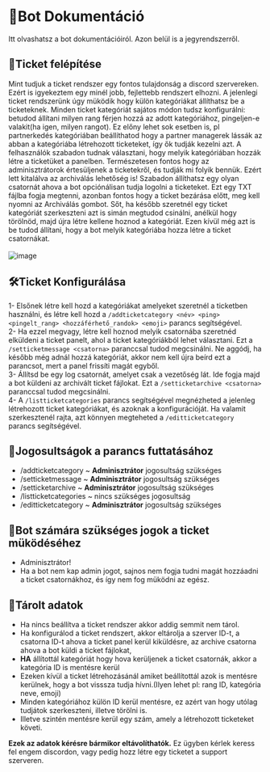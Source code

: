 # 📘Bot Dokumentáció <br>
Itt olvashatsz a bot dokumentációiról. Azon belül is a jegyrendszerről.<br>
## 🎫Ticket felépítése<br>
Mint tudjuk a ticket rendszer egy fontos tulajdonság a discord szervereken. Ezért is igyekeztem egy minél jobb, fejlettebb rendszert elhozni. 
A jelenlegi ticket rendszerünk úgy müködik hogy külön kategóriákat állíthatsz be a ticketeknek. Minden ticket kategóriát sajátos módon tudsz konfigurálni: betudod állítani milyen rang férjen hozzá az adott kategóriához,
pingeljen-e valakit(ha igen, milyen rangot). Ez előny lehet sok esetben is, pl partnerkedés kategóriában beállíthatod hogy a partner managerek lássák az abban a kategóriába létrehozott ticketeket, így ők tudják kezelni azt.
A felhasználók szabadon tudnak választani, hogy melyik kategóriában hozzák létre a ticketüket a panelben. Természetesen fontos hogy az adminisztrátorok értesüljenek a ticketekről, és tudják mi folyik bennük. 
Ezért lett kitalálva az archiválás lehetőség is! Szabadon állíthatsz egy olyan csatornát ahova a bot opciónálisan tudja logolni a ticketeket. Ezt egy TXT fájlba fogja megtenni, azonban fontos hogy a ticket bezárása előtt,
meg kell nyomni az Archiválás gombot. Sőt, ha később szeretnél egy ticket kategóriát szerkeszteni azt is simán megtudod csinálni, anélkül hogy törölnöd, majd újra létre kellene hoznod a kategóriát. Ezen kívül 
még azt is be tudod állítani, hogy a bot melyik kategóriába hozza létre a ticket csatornákat.<br><br>
![image](https://github.com/user-attachments/assets/019b0343-b5c6-4ea7-83ba-6c9dde53328e)
<br>

## 🛠Ticket Konfigurálása
1- Elsőnek létre kell hozd a kategóriákat amelyeket szeretnél a ticketben használni, és létre kell hozd a `/addticketcategory <név> <ping> <pingelt_rang> <hozzáférhető_randok> <emoji>` parancs segítségével.<br>
2- Ha ezzel megvagy, létre kell hoznod melyik csatornába szeretnéd elküldeni a ticket panelt, ahol a ticket kategóriákból lehet választani. Ezt a `/setticketmessage <csatorna>` paranccsal tudod megcsinálni. 
Ne aggódj, ha később még adnál hozzá kategóriát, akkor nem kell újra beírd ezt a parancsot, mert a panel frissíti magát egyből.<br>
3- Állítsd be egy log csatornát, amelyet csak a vezetőség lát. Ide fogja majd a bot küldeni az archivált ticket fájlokat. Ezt a `/setticketarchive <csatorna>` paranccsal tudod megcsinálni.<br>
4- A `/listticketcategories` parancs segítségével megnézheted a jelenleg létrehozott ticket kategóriákat, és azoknak a konfigurációját. Ha valamit szerkesztenél rajta, azt könnyen megteheted a `/editticketcategory` parancs segítségével.<br>

## 🔔Jogosultságok a parancs futtatásához
  - /addticketcategory ~ **Adminisztrátor** jogosultság szükséges
  - /setticketmessage ~ **Adminisztrátor** jogosultság szükséges
  - /setticketarchive ~ **Adminisztrátor** jogosultság szükséges
  - /listticketcategories ~ nincs szükséges jogosultság
  - /editticketcategory ~ **Adminisztrátor** jogosultság szükséges

## 🤖Bot számára szükséges jogok a ticket müködéséhez
  - Adminisztrátor!
  - Ha a bot nem kap admin jogot, sajnos nem fogja tudni magát hozzáadni a ticket csatornákhoz, és így nem fog müködni az egész.

## 📁Tárolt adatok
  -  Ha nincs beállítva a ticket rendszer akkor addig semmit nem tárol.
  -  Ha konfigurálod a ticket rendszert, akkor eltárolja a szerver ID-t, a csatorna ID-t ahova a ticket panel kerül kiküldésre, az archive csatorna ahova a bot küldi a ticket fájlokat,
  -  **HA** állítottál kategóriát hogy hova kerüljenek a ticket csatornák, akkor a kategória ID is mentésre kerül
  -  Ezeken kívül a ticket létrehozásánál amiket beállítottál azok is mentésre kerülnek, hogy a bot visssza tudja hívni.(Ilyen lehet pl: rang ID, kategória neve, emoji)
  -  Minden kategóriához külön ID kerül mentésre, ez azért van hogy utólag tudjátok szerkeszteni, illetve törölni is.
  -  Illetve szintén mentésre kerül egy szám, amely a létrehozott ticketeket követi.

**Ezek az adatok kérésre bármikor eltávolíthatók.**
Ez ügyben kérlek keress fel engem discordon, vagy pedig hozz létre egy ticketet a support szerveren.
